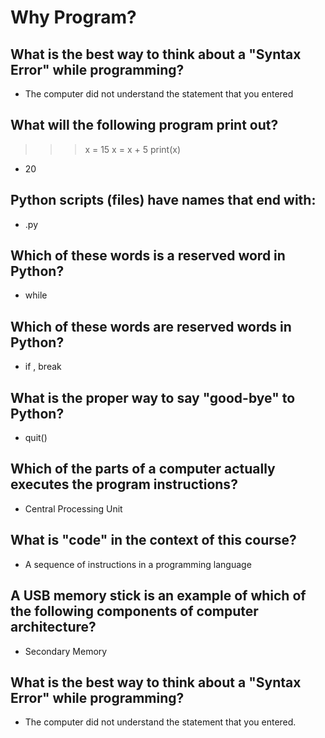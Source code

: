 # Why Program?

## What is the best way to think about a "Syntax Error" while programming?
- The computer did not understand the statement that you entered

## What will the following program print out?
>>> x = 15
>>> x = x + 5
>>> print(x)
-  20

## Python scripts (files) have names that end with:
- .py

## Which of these words is a reserved word in Python?
- while

## Which of these words are reserved words in Python?
- if , break

## What is the proper way to say "good-bye" to Python?
- quit()

## Which of the parts of a computer actually executes the program instructions?
- Central Processing Unit

## What is "code" in the context of this course?
- A sequence of instructions in a programming language

## A USB memory stick is an example of which of the following components of computer architecture?
- Secondary Memory

## What is the best way to think about a "Syntax Error" while programming?
- The computer did not understand the statement that you entered. 